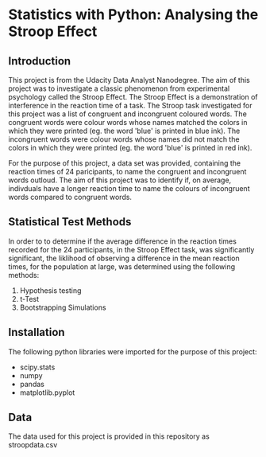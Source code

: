 # Statistics with Python: Analysing the Stroop Effect

## Introduction
This project is from the Udacity Data Analyst Nanodegree. The aim of this project was to investigate a classic phenomenon from experimental psychology called the Stroop Effect. The Stroop Effect is a demonstration of interference in the reaction time of a task. The Stroop task investigated for this project was a list of congruent and incongruent coloured words. The congruent words were colour words whose names matched the colors in which they were printed (eg. the word 'blue' is printed in blue ink). The incongruent words were colour words whose names did not match the colors in which they were printed (eg. the word 'blue' is printed in red ink).

For the purpose of this project, a data set was provided, containing the reaction times of 24 paricipants, to name the congruent and incongruent words outloud. The aim of this project was to identify if, on average, indivduals have a longer reaction time to name the colours of incongruent words compared to congruent words. 

## Statistical Test Methods
In order to to determine if the average difference in the reaction times recorded for the 24 participants, in the Stroop Effect task, was significantly significant, the liklihood of observing a difference in the mean reaction times, for the population at large, was determined using the following methods:
1) Hypothesis testing
2) t-Test
3) Bootstrapping Simulations

## Installation 
The following python libraries were imported for the purpose of this project:
-  scipy.stats
-  numpy
-  pandas
-  matplotlib.pyplot

## Data
The data used for this project is provided in this repository as stroopdata.csv
